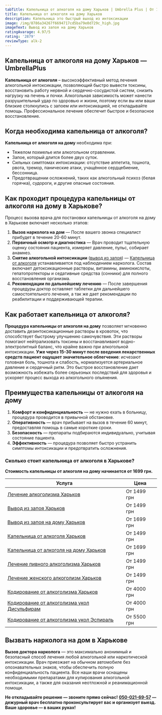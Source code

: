 ```yaml
---
tabTitle: Капельница от алкоголя на дому Харьков | Umbrella Plus | От 1699 грн
title: Капельница от алкоголя на дому Харьков
description: Капельница это быстрый выход из интоксикации
image: /img/8786a34267f6694717cd5ba79e0d729c_high.jpg
imageText: Вывод из запоя на дому Харьков
ratingAvarage: 4.97/5
rating: '2879'
reviewType: alk-2
---
```


## Капельница от алкоголя на дому Харьков — UmbrellaPlus

**Капельница от алкоголя** – высокоэффективный метод лечения алкогольной интоксикации, позволяющий быстро вывести токсины, восстановить работу нервной и сердечно-сосудистой систем, снизить нагрузку на печень и почки. Алкогольная зависимость может нанести разрушительный удар по здоровью и жизни, поэтому если вы или ваши близкие столкнулись с запоем или интоксикацией, не откладывайте помощь. Профессиональное лечение обеспечит быстрое и безопасное восстановление.

## Когда необходима капельница от алкоголя?

**Капельница от алкоголя на дому** необходима при:

* Тяжелом похмелье или алкогольном отравлении.
* Запое, который длится более двух суток.
* Сильных симптомах интоксикации: отсутствие аппетита, тошнота, рвота, тремор, панические атаки, учащённое сердцебиение, бессонница.
* Предотвращении осложнений, таких как алкогольный психоз (белая горячка), судороги, и другие опасные состояния.

## Как проходит процедура капельницы от алкоголя на дому в Харькове?

Процесс вызова врача для постановки капельницы от алкоголя на дому в Харькове включает несколько этапов:

1. **Вызов нарколога на дом** — После вашего звонка специалист прибудет в течение 20-60 минут.
2. **Первичный осмотр и диагностика** — Врач проводит тщательную оценку состояния пациента, измеряет давление, пульс, собирает анамнез.
3. **Снятие алкогольной интоксикации** ([вывод из запоя](https://umbrella-plus.com.ua/kharkiv/vivod-iz-zapoia-kharkiv/)) — [Капельница от алкоголя](https://umbrella-plus.com.ua/kharkiv/kapelnica_ot_alkogola_kharkiv/) устанавливается под наблюдением нарколога. Состав включает детоксикационные растворы, витамины, аминокислоты, гепатопротекторы и седативные средства (сонники) для полного восстановления организма.
4. **Рекомендации по дальнейшему лечению** — После завершения процедуры доктор оставляет таблетки для дальнейшего самостоятельного лечения, а так же дает рекомендации по реабилитации и поддерживающей терапии.

## Как работает капельница от алкоголя?

**Процедура капельницы от алкоголя на дому** позволяет мгновенно доставить дезинтоксикационные растворы в кровоток, что способствует быстрому улучшению самочувствия. Эти растворы помогают нейтрализовать токсины и восстанавливают водно-электролитный баланс, что крайне важно при алкогольной интоксикации. **Уже через 15-30 минут после введения лекарственных средств пациент ощущает значительное облегчение**: исчезают головная боль, тошнота и слабость, нормализуется артериальное давление и сердечный ритм. Это быстрое восстановление дает возможность избежать более серьезных последствий для здоровья и ускоряет процесс выхода из алкогольного опьянения.

## Преимущества капельницы от алкоголя на дому

1. **Комфорт и конфиденциальность** — не нужно ехать в больницу, процедура проводится в привычной обстановке.
2. **Оперативность** — врач прибывает на вызов в течение 60 минут, предоставляя помощь в самые короткие сроки.
3. **Безопасность** — препараты подбираются индивидуально, учитывая состояние пациента.
4. **Эффективность** — процедура позволяет быстро устранить симптомы интоксикации и предотвратить осложнения.

### Сколько стоит капельница от алкоголя в Харькове?

**Стоимость капельницы от алкоголя на дому начинается от 1699 грн.**

| Услуга                                                                                                                         | Цена        |
| ------------------------------------------------------------------------------------------------------------------------------ | ----------- |
| [Лечение алкоголизма Харьков](https://umbrella-plus.com.ua/kharkiv/lechenie-alkogolizma-kharkiv/)                              | От 1499 грн |
| [Вывод из запоя Харьков](https://umbrella-plus.com.ua/kharkiv/vivod-iz-zapoia-kharkiv/)                                        | От 1499 грн |
| [Вывод из запоя на дому Харьков](https://umbrella-plus.com.ua/kharkiv/vivod-iz-zapoia-na-domy-kharkiv/)                        | От 1699 грн |
| [Капельница от алкоголя Харьков](https://umbrella-plus.com.ua/kharkiv/kapelnica_ot_alkogola_kharkiv/)                          | От 1499 грн |
| [Капельница от алкоголя на дому Харьков](https://umbrella-plus.com.ua/kharkiv/kapelnica_ot_alkogola_na_domy_kharkiv/)          | От 1699 грн |
| [Лечение пивного алкоголизма Харьков](https://umbrella-plus.com.ua/kharkiv/lechenie-pivnogo-alkogolizma-kharkiv/)              | От 1499 грн |
| [Лечение женского алкоголизм Харьков](https://umbrella-plus.com.ua/kharkiv/lechenie-jenskogo-alkogolizma-kharkiv/)             | От 1499 грн |
| [Кодирование от алкоголизма Харьков](https://umbrella-plus.com.ua/kharkiv/kodirovka-ot-alkogolia-kharkiv/)                     | От 4000 грн |
| [Кодирование от алкоголизма укол Дисульфирам](https://umbrella-plus.com.ua/kharkiv/kodirovka-ot-alkogolia-disulfiram-kharkiv/) | От 4000 грн |
| [Кодирование от алкоголизма укол Эспираль](https://umbrella-plus.com.ua/kharkiv/kodirovka-ot-alkogolizma-espiarl-kharkiv/)     | От 5500 грн |

## Вызвать нарколога на дом в Харькове

**Вызов доктора нарколога** — это максимально анонимный и безопасный способ лечения любой алкогольной или наркотической интоксикации. Врач приезжает на обычном автомобиле без опознавательных знаков, чтобы обеспечить полную конфиденциальность пациента. Все наши врачи оснащены необходимыми препаратами для купирования алкогольной интоксикации, а также для оказания неотложной и реанимационной помощи.

**Не откладывайте решение — звоните прямо сейчас!**
**[050-021-69-57](tel:0500216957) — дежурный врач бесплатно проконсультирует вас и организует выезд.**
**Ваше здоровье — в ваших руках!**

